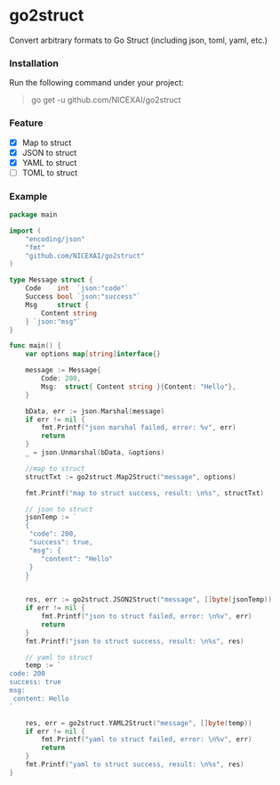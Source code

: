 # go2struct
Convert arbitrary formats to Go Struct (including json, toml, yaml, etc.)

### Installation

Run the following command under your project:

> go get -u github.com/NICEXAI/go2struct

### Feature
- [x] Map to struct
- [x] JSON to struct
- [x] YAML to struct
- [ ] TOML to struct

### Example

```go
package main

import (
	"encoding/json"
	"fmt"
	"github.com/NICEXAI/go2struct"
)

type Message struct {
	Code    int  `json:"code"`
	Success bool `json:"success"`
	Msg     struct {
		Content string
	} `json:"msg"`
}

func main() {
	var options map[string]interface{}

	message := Message{
		Code: 200,
		Msg:  struct{ Content string }{Content: "Hello"},
	}

	bData, err := json.Marshal(message)
	if err != nil {
		fmt.Printf("json marshal failed, error: %v", err)
		return
	}
	_ = json.Unmarshal(bData, &options)

	//map to struct
	structTxt := go2struct.Map2Struct("message", options)

	fmt.Printf("map to struct success, result: \n%s", structTxt)

	// json to struct
	jsonTemp := `
	{
	 "code": 200,
	 "success": true,
	 "msg": {
		"content": "Hello"
	 }
	}
	`

	res, err := go2struct.JSON2Struct("message", []byte(jsonTemp))
	if err != nil {
		fmt.Printf("json to struct failed, error: \n%v", err)
		return
	}
	fmt.Printf("json to struct success, result: \n%s", res)

	// yaml to struct
	temp := `
code: 200
success: true
msg:
 content: Hello
`

	res, err = go2struct.YAML2Struct("message", []byte(temp))
	if err != nil {
		fmt.Printf("yaml to struct failed, error: \n%v", err)
		return
	}
	fmt.Printf("yaml to struct success, result: \n%s", res)
}
```

